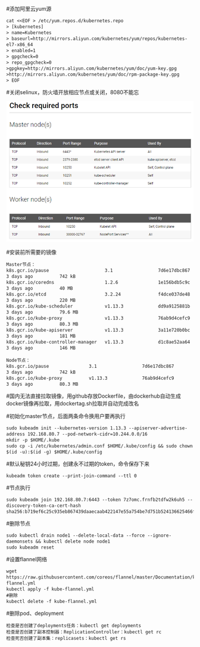 #添加阿里云yum源

    cat <<EOF > /etc/yum.repos.d/kubernetes.repo
    > [kubernetes]
    > name=Kubernetes
    > baseurl=http://mirrors.aliyun.com/kubernetes/yum/repos/kubernetes-el7-x86_64
    > enabled=1
    > gpgcheck=0
    > repo_gpgcheck=0
    >gpgkey=http://mirrors.aliyun.com/kubernetes/yum/doc/yum-key.gpg
    >http://mirrors.aliyun.com/kubernetes/yum/doc/rpm-package-key.gpg
    > EOF

#关闭selinux，防火墙开放相应节点或关闭，8080不能忘
    
![image](https://github.com/optimism1207/kubernetes/blob/master/required%20ports.png)


#安装前所需要的镜像

    Master节点：
    k8s.gcr.io/pause                     3.1                 7d6e17dbc867        3 days ago          742 kB
    k8s.gcr.io/coredns                   1.2.6               1e156bdb5c9c        3 days ago          40 MB
    k8s.gcr.io/etcd                      3.2.24              f4dce037de48        3 days ago          220 MB
    k8s.gcr.io/kube-scheduler            v1.13.3             dd9a9125881b        3 days ago          79.6 MB
    k8s.gcr.io/kube-proxy                v1.13.3             76ab9d4cefc9        3 days ago          80.3 MB
    k8s.gcr.io/kube-apiserver            v1.13.3             3a11e720b0bc        3 days ago          181 MB
    k8s.gcr.io/kube-controller-manager   v1.13.3             d1c8ae52aa64        3 days ago          146 MB

    Node节点：
    k8s.gcr.io/pause               3.1                 7d6e17dbc867        3 days ago          742 kB
    k8s.gcr.io/kube-proxy          v1.13.3             76ab9d4cefc9        3 days ago          80.3 MB

#国内无法直接拉取镜像，用github存放Dockerfile，由dockerhub自动生成docker镜像再拉取，用dockertag.sh拉取并自动完成改名

#初始化master节点，后面两条命令换用户要再执行
    
    sudo kubeadm init --kubernetes-version 1.13.3 --apiserver-advertise-address 192.168.80.7 --pod-network-cidr=10.244.0.0/16
    mkdir -p $HOME/.kube
    sudo cp -i /etc/kubernetes/admin.conf $HOME/.kube/config && sudo chown $(id -u):$(id -g) $HOME/.kube/config

#默认秘钥24小时过期，创建永不过期的token，命令保存下来

    kubeadm token create --print-join-command --ttl 0

#节点执行
    
    sudo kubeadm join 192.168.80.7:6443 --token 7z7omc.frnfb2tdfw2k6uh5 --discovery-token-ca-cert-hash sha256:b719ef6c25c935eb867439daaecaab422147e55a754be7d751b524136625466f

#删除节点

    sudo kubectl drain node1 --delete-local-data --force --ignore-daemonsets && kubectl delete node node1
    sudo kubeadm reset

#设置flannel网络
    
    wget https://raw.githubusercontent.com/coreos/flannel/master/Documentation/kube-flannel.yml 
    kubectl apply -f kube-flannel.yml
    #删除
    kubectl delete -f kube-flannel.yml
    
#删除pod、deployment
    
    检查是否创建了deployments任务：kubectl get deployments
    检查是否创建了副本控制器：ReplicationController：kubectl get rc
    检查死否创建了副本集：replicasets：kubectl get rs
